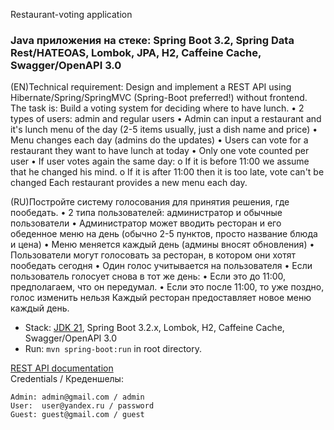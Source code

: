 Restaurant-voting application

### Java приложения на стеке: Spring Boot 3.2, Spring Data Rest/HATEOAS, Lombok, JPA, H2, Caffeine Cache, Swagger/OpenAPI 3.0


(EN)Technical requirement:
Design and implement a REST API using Hibernate/Spring/SpringMVC (Spring-Boot preferred!) without frontend.
The task is:
Build a voting system for deciding where to have lunch.
•	2 types of users: admin and regular users
•	Admin can input a restaurant and it's lunch menu of the day (2-5 items usually, just a dish name and price)
•	Menu changes each day (admins do the updates)
•	Users can vote for a restaurant they want to have lunch at today
•	Only one vote counted per user
•	If user votes again the same day:
o	If it is before 11:00 we assume that he changed his mind.
o	If it is after 11:00 then it is too late, vote can't be changed
Each restaurant provides a new menu each day.

(RU)Постройте систему голосования для принятия решения, где пообедать.
• 2 типа пользователей: администратор и обычные пользователи
• Администратор может вводить ресторан и его обеденное меню на день (обычно 2-5 пунктов, просто название блюда и цена)
• Меню меняется каждый день (админы вносят обновления)
• Пользователи могут голосовать за ресторан, в котором они хотят пообедать сегодня
• Один голос учитывается на пользователя
• Если пользователь голосует снова в тот же день:
• Если это до 11:00, предполагаем, что он передумал.
• Если это после 11:00, то уже поздно, голос изменить нельзя
Каждый ресторан предоставляет новое меню каждый день.



- Stack: [JDK 21](http://jdk.java.net/21/), Spring Boot 3.2.x, Lombok, H2, Caffeine Cache, Swagger/OpenAPI 3.0
- Run: `mvn spring-boot:run` in root directory.

[REST API documentation](http://localhost:8080/)  
Credentials / Креденшелы:

```
Admin: admin@gmail.com / admin
User:  user@yandex.ru / password
Guest: guest@gmail.com / guest
```
